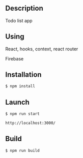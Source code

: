 ## Description
Todo list app

## Using
React, hooks, context, react router

Firebase

## Installation
```sh
$ npm install
```
## Launch
```sh
$ npm run start

http://localhost:3000/
```
## Build
```sh
$ npm run build
```